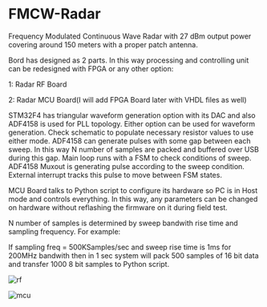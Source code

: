# FMCW-Radar
Frequency Modulated Continuous Wave Radar with 27 dBm output power covering around 150 meters with a proper patch antenna.

Bord has designed as 2 parts. In this way processing and controlling unit can be redesigned with FPGA or any other option:

1: Radar RF Board

2: Radar MCU Board(I will add FPGA Board later with VHDL files as well)

STM32F4 has triangular waveform generation option with its DAC and also ADF4158 is used for PLL topology. Either option can be used for waveform generation. Check schematic to populate necessary resistor values to use either mode. ADF4158 can generate pulses with some gap between each sweep. In this way N number of samples are packed and buffered over USB during this gap. 
Main loop runs with a FSM to check conditions of sweep. ADF4158 Muxout is generating pulse according to the sweep condition. External interrupt tracks this pulse to move between FSM states. 

MCU Board talks to Python script to configure its hardware so PC is in Host mode and controls everything. In this way, any parameters can be changed on hardware without reflashing the firmware on it during field test.

N number of samples is determined by sweep bandwith rise time and sampling frequency. 
For example:

  If sampling freq = 500KSamples/sec and sweep rise time is 1ms for 200MHz bandwith then in 1 sec system will pack 500 samples   of 16 bit data and transfer 1000 8 bit samples to Python script.

![rf](https://user-images.githubusercontent.com/61315249/81537200-82045480-9375-11ea-87f2-c4e1bb67b51a.png)

![mcu](https://user-images.githubusercontent.com/61315249/81537194-7f096400-9375-11ea-9049-51c95cfd9812.png)


